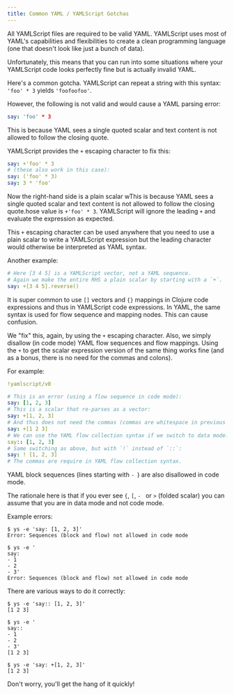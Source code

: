 ```yaml
---
title: Common YAML / YAMLScript Gotchas
---
```


All YAMLScript files are required to be valid YAML.
YAMLScript uses most of YAML's capabilities and flexibilities to create a
clean programming language (one that doesn't look like just a bunch of data).

Unfortunately, this means that you can run into some situations where your
YAMLScript code looks perfectly fine but is actually invalid YAML.

Here's a common gotcha.
YAMLScript can repeat a string with this syntax: `'foo' * 3` yields
`'foofoofoo'`.

However, the following is not valid and would cause a YAML parsing error:

```yaml
say: 'foo' * 3
```

This is because YAML sees a single quoted scalar and text content is not allowed
to follow the closing quote.

YAMLScript provides the `+` escaping character to fix this:

```yaml
say: +'foo' * 3
# (these also work in this case):
say: ('foo' * 3)
say: 3 * 'foo'
```

Now the right-hand side is a plain scalar wThis is because YAML sees a single quoted scalar and text content is not allowed to
follow the closing quote.hose value is `+'foo' * 3`.
YAMLScript will ignore the leading `+` and evaluate the expression as expected.

This `+` escaping character can be used anywhere that you need to use a plain
scalar to write a YAMLScript expression but the leading character would
otherwise be interpreted as YAML syntax.

Another example:

```yaml
# Here [3 4 5] is a YAMLScript vector, not a YAML sequence.
# Again we make the entire RHS a plain scalar by starting with a `+`.
say: +[3 4 5].reverse()
```

It is super common to use `[]` vectors and `{}` mappings in Clojure code
expressions and thus in YAMLScript code expressions.
In YAML, the same syntax is used for flow sequence and mapping nodes.
This can cause confusion.

We "fix" this, again, by using the `+` escaping character.
Also, we simply disallow (in code mode) YAML flow sequences and flow mappings.
Using the `+` to get the scalar expression version of the same thing works fine
(and as a bonus, there is no need for the commas and colons).

For example:
```yaml
!yamlscript/v0

# This is an error (using a flow sequence in code mode):
say: [1, 2, 3]
# This is a scalar that re-parses as a vector:
say: +[1, 2, 3]
# And thus does not need the commas (commas are whitespace in previous line):
say: +[1 2 3]
# We can use the YAML flow collection syntax if we switch to data mode:
say:: [1, 2, 3]
# Same switching as above, but with `!` instead of `::`:
say: ! [1, 2, 3]
# The commas are require in YAML flow collection syntax.
```

YAML block sequences (lines starting with `- `) are also disallowed in code
mode.

The rationale here is that if you ever see `{`, `[`, `- ` or `>` (folded scalar)
you can assume that you are in data mode and not code mode.

Example errors:

```text
$ ys -e 'say: [1, 2, 3]'
Error: Sequences (block and flow) not allowed in code mode

$ ys -e '
say:
- 1
- 2
- 3'
Error: Sequences (block and flow) not allowed in code mode
```

There are various ways to do it correctly:

```text
$ ys -e 'say:: [1, 2, 3]'
[1 2 3]

$ ys -e '
say::
- 1
- 2
- 3'
[1 2 3]

$ ys -e 'say: +[1, 2, 3]'
[1 2 3]
```

Don't worry, you'll get the hang of it quickly!
